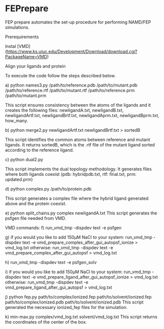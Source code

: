 # FEPrepare

FEP prepare automates the set-up procedure for performing NAMD/FEP simulations. 

Prerequirements

Instal [VMD] (https://www.ks.uiuc.edu/Development/Download/download.cgi?PackageName=VMD)

Align your ligands and protein

To execute the code follow the steps described below.

a) python names3.py /path/to/reference.pdb /path/to/mutant.pdb /path/to/reference.rtf /path/to/mutant.rtf /path/to/reference.prm /path/to/mutant.prm

This script ensures consistency between the atoms of the ligands and it creates the following files: newligandA.txt, newligandB.txt, newligandArtf.txt, newligandBrtf.txt, newligandAprm.txt, newligandBprm.txt, how_many.


b) python merge2.py newligandArtf.txt newligandBrtf.txt > sortedB

This script identifies the common atoms between reference and mutant ligands. It returns sortedB, which is the .rtf file of the mutant ligand sorted          according to the reference ligand.

c) python dual2.py 

This script implements the dual topology methodology. It generates files where both ligands coexist (pdb: hybridpdb.txt, rtf: final.txt, prm: updated.prm)

d) python complex.py /path/to/protein.pdb

This script generates a complex file where the hybrid ligand generated above and the protein coexist.


e) python split_chains.py complex newligandA.txt
This script generates the psfgen file needed from VMD.

VMD commands:
f) run_vmd_tmp -dispdev text -e psfgen

g) if you would you like to add 150μΜ NaCl to your system:
        run_vmd_tmp -dispdev text -e vmd_prepare_complex_after_gui_autopsf_ionize > vmd_log.txt
   otherwise:
       run_vmd_tmp -dispdev text -e vmd_prepare_complex_after_gui_autopsf > vmd_log.txt

h) run_vmd_tmp -dispdev text -e psfgen_solv

i) if you would you like to add 150μΜ NaCl to your system:
        run_vmd_tmp -dispdev text -e vmd_prepare_ligand_after_gui_autopsf_ionize > vmd_log.txt
   otherwise:
        run_vmd_tmp -dispdev text -e vmd_prepare_ligand_after_gui_autopsf > vmd_log.txt 

j) python fep.py path/to/complex/ionized.fep path/to/solvent/ionized.fep path/to/complex/ionized.pdb path/to/solvent/ionized.pdb
This script generated the necessary ionized_fep files for the simulation.

k) min-max.py complex/vmd_log.txt solvent/vmd_log.txt
This script returns the coordinates of the center of the box.
